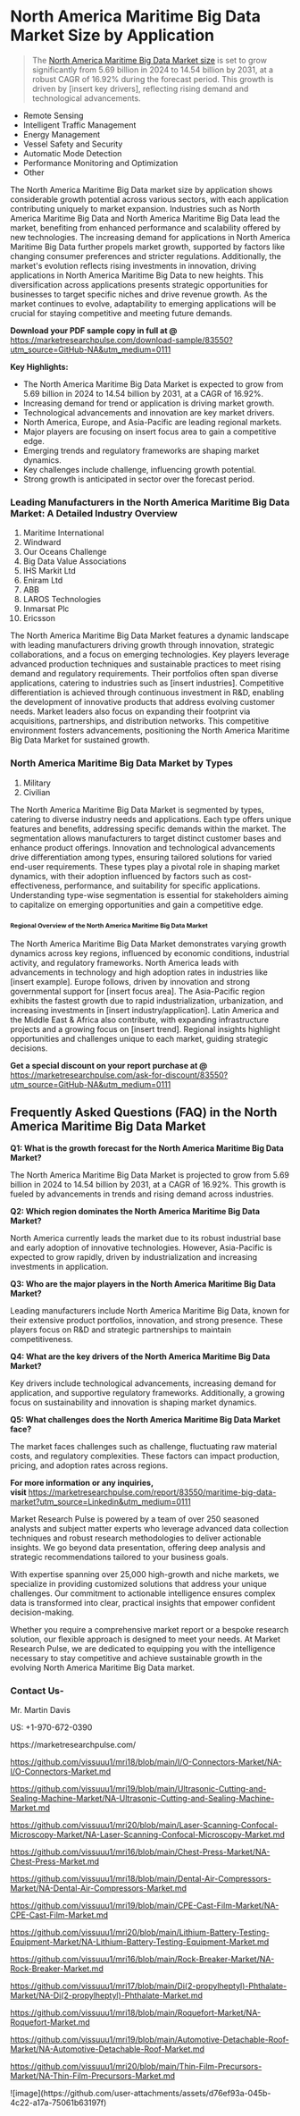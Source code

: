 <h1>North America Maritime Big Data Market&nbsp;Size by Application</h1><blockquote><p>The <a href="https://marketresearchpulse.com/download-sample/83550?utm_source=GitHub-NA&amp;utm_medium=0111">North America Maritime Big Data Market size</a> is set to grow significantly from 5.69 billion in 2024 to 14.54 billion by 2031, at a robust CAGR of 16.92% during the forecast period. This growth is driven by [insert key drivers], reflecting rising demand and technological advancements.</p></blockquote><ul><li>Remote Sensing<li> Intelligent Traffic Management<li> Energy Management<li> Vessel Safety and Security<li> Automatic Mode Detection<li> Performance Monitoring and Optimization<li> Other</li></ul><p>The North America Maritime Big Data market size by application shows considerable growth potential across various sectors, with each application contributing uniquely to market expansion. Industries such as North America Maritime Big Data and North America Maritime Big Data lead the market, benefiting from enhanced performance and scalability offered by new technologies. The increasing demand for applications in North America Maritime Big Data further propels market growth, supported by factors like changing consumer preferences and stricter regulations. Additionally, the market's evolution reflects rising investments in innovation, driving applications in North America Maritime Big Data to new heights. This diversification across applications presents strategic opportunities for businesses to target specific niches and drive revenue growth. As the market continues to evolve, adaptability to emerging applications will be crucial for staying competitive and meeting future demands.</p><p><strong>Download your PDF sample copy in full at @ </strong><a href="https://marketresearchpulse.com/download-sample/83550?utm_source=GitHub-NA&amp;utm_medium=0111">https://marketresearchpulse.com/download-sample/83550?utm_source=GitHub-NA&amp;utm_medium=0111</a></p><p><strong>Key Highlights: </strong></p><ul><li>The North America Maritime Big Data Market is expected to grow from 5.69 billion in 2024 to 14.54 billion by 2031, at a CAGR of 16.92%.</li><li>Increasing demand for trend or application is driving market growth.</li><li>Technological advancements and innovation are key market drivers.</li><li>North America, Europe, and Asia-Pacific are leading regional markets.</li><li>Major players are focusing on insert focus area to gain a competitive edge.</li><li>Emerging trends and regulatory frameworks are shaping market dynamics.</li><li>Key challenges include challenge, influencing growth potential.</li><li>Strong growth is anticipated in sector over the forecast period.</li></ul><h3>Leading Manufacturers in the North America Maritime Big Data Market: A Detailed Industry Overview</h3><ol><li>Maritime International</li><li>Windward</li><li>Our Oceans Challenge</li><li>Big Data Value Associations</li><li>IHS Markit Ltd</li><li>Eniram Ltd</li><li>ABB</li><li>LAROS Technologies</li><li>Inmarsat Plc</li><li>Ericsson</li></ol><div class="flex max-w-full flex-col flex-grow"><div class="min-h-8 text-message flex w-full flex-col items-end gap-2 whitespace-normal break-words [.text-message+&amp;]:mt-5" dir="auto" data-message-author-role="assistant" data-message-id="fd8432e4-4910-450d-b182-61b7bfb0a01f" data-message-model-slug="gpt-4o"><div class="flex w-full flex-col gap-1 empty:hidden first:pt-[3px]"><div class="markdown prose w-full break-words dark:prose-invert light"><p>The North America Maritime Big Data Market features a dynamic landscape with leading manufacturers driving growth through innovation, strategic collaborations, and a focus on emerging technologies. Key players leverage advanced production techniques and sustainable practices to meet rising demand and regulatory requirements. Their portfolios often span diverse applications, catering to industries such as [insert industries]. Competitive differentiation is achieved through continuous investment in R&amp;D, enabling the development of innovative products that address evolving customer needs. Market leaders also focus on expanding their footprint via acquisitions, partnerships, and distribution networks. This competitive environment fosters advancements, positioning the North America Maritime Big Data Market for sustained growth.</p></div></div></div></div><h3>North America Maritime Big Data Market by Types</h3><ol><li>Military<li> Civilian</li></ol><div class="flex max-w-full flex-col flex-grow"><div class="min-h-8 text-message flex w-full flex-col items-end gap-2 whitespace-normal break-words [.text-message+&amp;]:mt-5" dir="auto" data-message-author-role="assistant" data-message-id="084470be-0bb7-4664-bddf-5156b4f41249" data-message-model-slug="gpt-4o-mini"><div class="flex w-full flex-col gap-1 empty:hidden first:pt-[3px]"><div class="markdown prose w-full break-words dark:prose-invert light"><p>The North America Maritime Big Data Market is segmented by types, catering to diverse industry needs and applications. Each type offers unique features and benefits, addressing specific demands within the market. The segmentation allows manufacturers to target distinct customer bases and enhance product offerings. Innovation and technological advancements drive differentiation among types, ensuring tailored solutions for varied end-user requirements. These types play a pivotal role in shaping market dynamics, with their adoption influenced by factors such as cost-effectiveness, performance, and suitability for specific applications. Understanding type-wise segmentation is essential for stakeholders aiming to capitalize on emerging opportunities and gain a competitive edge.</p></div></div></div></div><h3><span style="font-size: 11px;">Regional Overview of the North America Maritime Big Data Market</span></h3><div class="flex max-w-full flex-col flex-grow"><div class="min-h-8 text-message flex w-full flex-col items-end gap-2 whitespace-normal break-words [.text-message+&amp;]:mt-5" dir="auto" data-message-author-role="assistant" data-message-id="e9038762-ce64-4e30-91c9-9bd413514231" data-message-model-slug="gpt-4o-mini"><div class="flex w-full flex-col gap-1 empty:hidden first:pt-[3px]"><div class="markdown prose w-full break-words dark:prose-invert light"><p>The North America Maritime Big Data Market demonstrates varying growth dynamics across key regions, influenced by economic conditions, industrial activity, and regulatory frameworks. North America leads with advancements in technology and high adoption rates in industries like [insert example]. Europe follows, driven by innovation and strong governmental support for [insert focus area]. The Asia-Pacific region exhibits the fastest growth due to rapid industrialization, urbanization, and increasing investments in [insert industry/application]. Latin America and the Middle East &amp; Africa also contribute, with expanding infrastructure projects and a growing focus on [insert trend]. Regional insights highlight opportunities and challenges unique to each market, guiding strategic decisions.</p></div></div></div></div><p><strong>Get a special discount on your report purchase at @ </strong><a href="https://marketresearchpulse.com/ask-for-discount/83550?utm_source=GitHub-NA&amp;utm_medium=0111">https://marketresearchpulse.com/ask-for-discount/83550?utm_source=GitHub-NA&amp;utm_medium=0111</a></p><h2>Frequently Asked Questions (FAQ) in the North America Maritime Big Data Market</h2><p><strong>Q1: What is the growth forecast for the North America Maritime Big Data Market?</strong></p><p>The North America Maritime Big Data Market is projected to grow from 5.69 billion in 2024 to 14.54 billion by 2031, at a CAGR of 16.92%. This growth is fueled by advancements in trends and rising demand across industries.</p><p><strong>Q2: Which region dominates the North America Maritime Big Data Market?</strong></p><p>North America currently leads the market due to its robust industrial base and early adoption of innovative technologies. However, Asia-Pacific is expected to grow rapidly, driven by industrialization and increasing investments in application.</p><p><strong>Q3: Who are the major players in the North America Maritime Big Data Market?</strong></p><p>Leading manufacturers include North America Maritime Big Data, known for their extensive product portfolios, innovation, and strong presence. These players focus on R&amp;D and strategic partnerships to maintain competitiveness.</p><p><strong>Q4: What are the key drivers of the North America Maritime Big Data Market?</strong></p><p>Key drivers include technological advancements, increasing demand for application, and supportive regulatory frameworks. Additionally, a growing focus on sustainability and innovation is shaping market dynamics.</p><p><strong>Q5: What challenges does the North America Maritime Big Data Market face?</strong></p><p>The market faces challenges such as challenge, fluctuating raw material costs, and regulatory complexities. These factors can impact production, pricing, and adoption rates across regions.</p><p><strong>For more information or any inquiries, visit&nbsp;</strong><a href="https://marketresearchpulse.com/report/83550/maritime-big-data-market?utm_source=Linkedin&utm_medium=0111">https://marketresearchpulse.com/report/83550/maritime-big-data-market?utm_source=Linkedin&utm_medium=0111</a></p><p>Market Research Pulse is powered by a team of over 250 seasoned analysts and subject matter experts who leverage advanced data collection techniques and robust research methodologies to deliver actionable insights. We go beyond data presentation, offering deep analysis and strategic recommendations tailored to your business goals.</p><p>With expertise spanning over 25,000 high-growth and niche markets, we specialize in providing customized solutions that address your unique challenges. Our commitment to actionable intelligence ensures complex data is transformed into clear, practical insights that empower confident decision-making.</p><p>Whether you require a comprehensive market report or a bespoke research solution, our flexible approach is designed to meet your needs. At Market Research Pulse, we are dedicated to equipping you with the intelligence necessary to stay competitive and achieve sustainable growth in the evolving North America Maritime Big Data market.</p><h3><strong>Contact Us-</strong></h3><p>Mr. Martin Davis</p><p>US: +1-970-672-0390</p><p>https://marketresearchpulse.com/</p><p><a href="https://github.com/vissuuu1/mri18/blob/main/I/O-Connectors-Market/NA-I/O-Connectors-Market.md">https://github.com/vissuuu1/mri18/blob/main/I/O-Connectors-Market/NA-I/O-Connectors-Market.md</a></p><p><a href="https://github.com/vissuuu1/mri19/blob/main/Ultrasonic-Cutting-and-Sealing-Machine-Market/NA-Ultrasonic-Cutting-and-Sealing-Machine-Market.md">https://github.com/vissuuu1/mri19/blob/main/Ultrasonic-Cutting-and-Sealing-Machine-Market/NA-Ultrasonic-Cutting-and-Sealing-Machine-Market.md</a></p><p><a href="https://github.com/vissuuu1/mri20/blob/main/Laser-Scanning-Confocal-Microscopy-Market/NA-Laser-Scanning-Confocal-Microscopy-Market.md">https://github.com/vissuuu1/mri20/blob/main/Laser-Scanning-Confocal-Microscopy-Market/NA-Laser-Scanning-Confocal-Microscopy-Market.md</a></p><p><a href="https://github.com/vissuuu1/mri16/blob/main/Chest-Press-Market/NA-Chest-Press-Market.md">https://github.com/vissuuu1/mri16/blob/main/Chest-Press-Market/NA-Chest-Press-Market.md</a></p><p><a href="https://github.com/vissuuu1/mri18/blob/main/Dental-Air-Compressors-Market/NA-Dental-Air-Compressors-Market.md">https://github.com/vissuuu1/mri18/blob/main/Dental-Air-Compressors-Market/NA-Dental-Air-Compressors-Market.md</a></p><p><a href="https://github.com/vissuuu1/mri19/blob/main/CPE-Cast-Film-Market/NA-CPE-Cast-Film-Market.md">https://github.com/vissuuu1/mri19/blob/main/CPE-Cast-Film-Market/NA-CPE-Cast-Film-Market.md</a></p><p><a href="https://github.com/vissuuu1/mri20/blob/main/Lithium-Battery-Testing-Equipment-Market/NA-Lithium-Battery-Testing-Equipment-Market.md">https://github.com/vissuuu1/mri20/blob/main/Lithium-Battery-Testing-Equipment-Market/NA-Lithium-Battery-Testing-Equipment-Market.md</a></p><p><a href="https://github.com/vissuuu1/mri16/blob/main/Rock-Breaker-Market/NA-Rock-Breaker-Market.md">https://github.com/vissuuu1/mri16/blob/main/Rock-Breaker-Market/NA-Rock-Breaker-Market.md</a></p><p><a href="https://github.com/vissuuu1/mri17/blob/main/Di(2-propylheptyl)-Phthalate-Market/NA-Di(2-propylheptyl)-Phthalate-Market.md">https://github.com/vissuuu1/mri17/blob/main/Di(2-propylheptyl)-Phthalate-Market/NA-Di(2-propylheptyl)-Phthalate-Market.md</a></p><p><a href="https://github.com/vissuuu1/mri18/blob/main/Roquefort-Market/NA-Roquefort-Market.md">https://github.com/vissuuu1/mri18/blob/main/Roquefort-Market/NA-Roquefort-Market.md</a></p><p><a href="https://github.com/vissuuu1/mri19/blob/main/Automotive-Detachable-Roof-Market/NA-Automotive-Detachable-Roof-Market.md">https://github.com/vissuuu1/mri19/blob/main/Automotive-Detachable-Roof-Market/NA-Automotive-Detachable-Roof-Market.md</a></p><p><a href="https://github.com/vissuuu1/mri20/blob/main/Thin-Film-Precursors-Market/NA-Thin-Film-Precursors-Market.md">https://github.com/vissuuu1/mri20/blob/main/Thin-Film-Precursors-Market/NA-Thin-Film-Precursors-Market.md</a></p>
![image](https://github.com/user-attachments/assets/d76ef93a-045b-4c22-a17a-75061b63197f)

